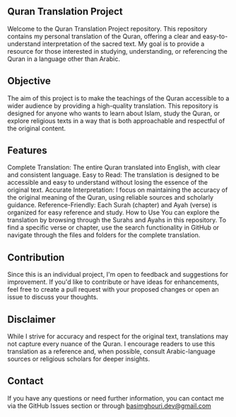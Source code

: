 ## Quran Translation Project
Welcome to the Quran Translation Project repository. This repository contains my personal translation of the Quran, offering a clear and easy-to-understand interpretation of the sacred text. My goal is to provide a resource for those interested in studying, understanding, or referencing the Quran in a language other than Arabic.

## Objective
The aim of this project is to make the teachings of the Quran accessible to a wider audience by providing a high-quality translation. This repository is designed for anyone who wants to learn about Islam, study the Quran, or explore religious texts in a way that is both approachable and respectful of the original content.

## Features
Complete Translation: The entire Quran translated into English, with clear and consistent language.
Easy to Read: The translation is designed to be accessible and easy to understand without losing the essence of the original text.
Accurate Interpretation: I focus on maintaining the accuracy of the original meaning of the Quran, using reliable sources and scholarly guidance.
Reference-Friendly: Each Surah (chapter) and Ayah (verse) is organized for easy reference and study.
How to Use
You can explore the translation by browsing through the Surahs and Ayahs in this repository. To find a specific verse or chapter, use the search functionality in GitHub or navigate through the files and folders for the complete translation.

## Contribution
Since this is an individual project, I'm open to feedback and suggestions for improvement. If you'd like to contribute or have ideas for enhancements, feel free to create a pull request with your proposed changes or open an issue to discuss your thoughts.

## Disclaimer
While I strive for accuracy and respect for the original text, translations may not capture every nuance of the Quran. I encourage readers to use this translation as a reference and, when possible, consult Arabic-language sources or religious scholars for deeper insights.

## Contact
If you have any questions or need further information, you can contact me via the GitHub Issues section or through basimghouri.dev@gmail.com
